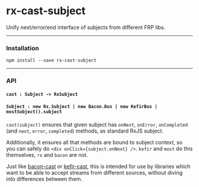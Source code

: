 # rx-cast-subject
Unify next/error/end interface of subjects from different FRP libs.
 
---

### Installation
```
npm install --save rx-cast-subject
```

---

### API
#### `cast : Subject -> RxSubject`
#### `Subject : new Rx.Subject | new Bacon.Bus | new KefirBus | mostSubject().subject`

`cast(subject)` ensures that given subject has `onNext`, `onError`, `onCompleted` (and `next`, `error`, `completed`) methods, as standard RxJS subject.

Additionally, it ensures all that methods are bound to subject context, so you can safely do `<div onClick={subject.onNext} />`.
`kefir` and `most` do this themselves, `rx` and `bacon` are not.

Just like [bacon-cast](https://github.com/StreakYC/bacon-cast) or [kefir-cast](https://github.com/StreakYC/kefir-cast), this is intended for use by libraries which want to be able to accept streams from different sources, without diving into differences between them.
